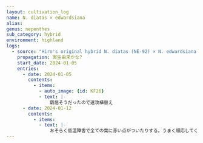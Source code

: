 ```yaml
---
layout: cultivation_log
name: N. diatas × edwardsiana
alias:
genus: nepenthes
sub_category: hybrid
environment: highland
logs:
  - source: "Hiro's original hybrid N. diatas (NE-92) × N. edwardsiana Kinabalu 'T'"
    propagation: 実生由来かな?
    start_date: 2024-01-05
    entries:
      - date: 2024-01-05
        contents:
          - items:
            - auto_image: {id: KF26}
            - text: |-
                窮屈そうだったので速攻植替え
      - date: 2024-01-12
        contents:
          - items:
            - text: |-
                おそらく低温障害で全ての葉に赤い点がついたりする。うまく順応してくれるだろう。
---
```

